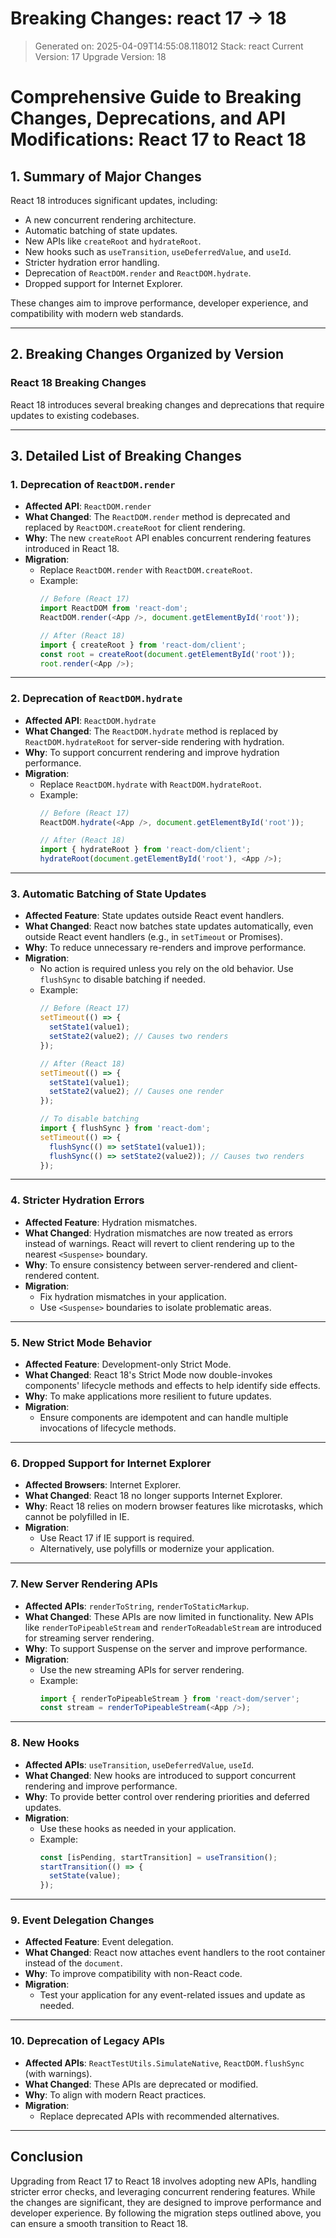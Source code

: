 # Breaking Changes: react 17 → 18
> Generated on: 2025-04-09T14:55:08.118012
> Stack: react
> Current Version: 17
> Upgrade Version: 18

# Comprehensive Guide to Breaking Changes, Deprecations, and API Modifications: React 17 to React 18

## 1. Summary of Major Changes
React 18 introduces significant updates, including:
- A new concurrent rendering architecture.
- Automatic batching of state updates.
- New APIs like `createRoot` and `hydrateRoot`.
- New hooks such as `useTransition`, `useDeferredValue`, and `useId`.
- Stricter hydration error handling.
- Deprecation of `ReactDOM.render` and `ReactDOM.hydrate`.
- Dropped support for Internet Explorer.

These changes aim to improve performance, developer experience, and compatibility with modern web standards.

---

## 2. Breaking Changes Organized by Version

### **React 18 Breaking Changes**
React 18 introduces several breaking changes and deprecations that require updates to existing codebases.

---

## 3. Detailed List of Breaking Changes

### **1. Deprecation of `ReactDOM.render`**
- **Affected API**: `ReactDOM.render`
- **What Changed**: The `ReactDOM.render` method is deprecated and replaced by `ReactDOM.createRoot` for client rendering.
- **Why**: The new `createRoot` API enables concurrent rendering features introduced in React 18.
- **Migration**:
  - Replace `ReactDOM.render` with `ReactDOM.createRoot`.
  - Example:
    ```javascript
    // Before (React 17)
    import ReactDOM from 'react-dom';
    ReactDOM.render(<App />, document.getElementById('root'));

    // After (React 18)
    import { createRoot } from 'react-dom/client';
    const root = createRoot(document.getElementById('root'));
    root.render(<App />);
    ```

---

### **2. Deprecation of `ReactDOM.hydrate`**
- **Affected API**: `ReactDOM.hydrate`
- **What Changed**: The `ReactDOM.hydrate` method is replaced by `ReactDOM.hydrateRoot` for server-side rendering with hydration.
- **Why**: To support concurrent rendering and improve hydration performance.
- **Migration**:
  - Replace `ReactDOM.hydrate` with `ReactDOM.hydrateRoot`.
  - Example:
    ```javascript
    // Before (React 17)
    ReactDOM.hydrate(<App />, document.getElementById('root'));

    // After (React 18)
    import { hydrateRoot } from 'react-dom/client';
    hydrateRoot(document.getElementById('root'), <App />);
    ```

---

### **3. Automatic Batching of State Updates**
- **Affected Feature**: State updates outside React event handlers.
- **What Changed**: React now batches state updates automatically, even outside React event handlers (e.g., in `setTimeout` or Promises).
- **Why**: To reduce unnecessary re-renders and improve performance.
- **Migration**:
  - No action is required unless you rely on the old behavior. Use `flushSync` to disable batching if needed.
  - Example:
    ```javascript
    // Before (React 17)
    setTimeout(() => {
      setState1(value1);
      setState2(value2); // Causes two renders
    });

    // After (React 18)
    setTimeout(() => {
      setState1(value1);
      setState2(value2); // Causes one render
    });

    // To disable batching
    import { flushSync } from 'react-dom';
    setTimeout(() => {
      flushSync(() => setState1(value1));
      flushSync(() => setState2(value2)); // Causes two renders
    });
    ```

---

### **4. Stricter Hydration Errors**
- **Affected Feature**: Hydration mismatches.
- **What Changed**: Hydration mismatches are now treated as errors instead of warnings. React will revert to client rendering up to the nearest `<Suspense>` boundary.
- **Why**: To ensure consistency between server-rendered and client-rendered content.
- **Migration**:
  - Fix hydration mismatches in your application.
  - Use `<Suspense>` boundaries to isolate problematic areas.

---

### **5. New Strict Mode Behavior**
- **Affected Feature**: Development-only Strict Mode.
- **What Changed**: React 18's Strict Mode now double-invokes components' lifecycle methods and effects to help identify side effects.
- **Why**: To make applications more resilient to future updates.
- **Migration**:
  - Ensure components are idempotent and can handle multiple invocations of lifecycle methods.

---

### **6. Dropped Support for Internet Explorer**
- **Affected Browsers**: Internet Explorer.
- **What Changed**: React 18 no longer supports Internet Explorer.
- **Why**: React 18 relies on modern browser features like microtasks, which cannot be polyfilled in IE.
- **Migration**:
  - Use React 17 if IE support is required.
  - Alternatively, use polyfills or modernize your application.

---

### **7. New Server Rendering APIs**
- **Affected APIs**: `renderToString`, `renderToStaticMarkup`.
- **What Changed**: These APIs are now limited in functionality. New APIs like `renderToPipeableStream` and `renderToReadableStream` are introduced for streaming server rendering.
- **Why**: To support Suspense on the server and improve performance.
- **Migration**:
  - Use the new streaming APIs for server rendering.
  - Example:
    ```javascript
    import { renderToPipeableStream } from 'react-dom/server';
    const stream = renderToPipeableStream(<App />);
    ```

---

### **8. New Hooks**
- **Affected APIs**: `useTransition`, `useDeferredValue`, `useId`.
- **What Changed**: New hooks are introduced to support concurrent rendering and improve performance.
- **Why**: To provide better control over rendering priorities and deferred updates.
- **Migration**:
  - Use these hooks as needed in your application.
  - Example:
    ```javascript
    const [isPending, startTransition] = useTransition();
    startTransition(() => {
      setState(value);
    });
    ```

---

### **9. Event Delegation Changes**
- **Affected Feature**: Event delegation.
- **What Changed**: React now attaches event handlers to the root container instead of the `document`.
- **Why**: To improve compatibility with non-React code.
- **Migration**:
  - Test your application for any event-related issues and update as needed.

---

### **10. Deprecation of Legacy APIs**
- **Affected APIs**: `ReactTestUtils.SimulateNative`, `ReactDOM.flushSync` (with warnings).
- **What Changed**: These APIs are deprecated or modified.
- **Why**: To align with modern React practices.
- **Migration**:
  - Replace deprecated APIs with recommended alternatives.

---

## Conclusion
Upgrading from React 17 to React 18 involves adopting new APIs, handling stricter error checks, and leveraging concurrent rendering features. While the changes are significant, they are designed to improve performance and developer experience. By following the migration steps outlined above, you can ensure a smooth transition to React 18.